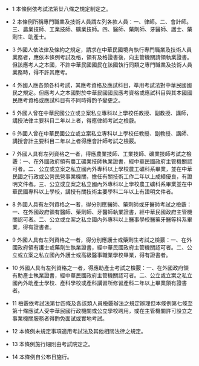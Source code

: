 * 1 本條例依考試法第廿八條之規定制定之。

* 2 本條例所稱專門職業及技術人員謂左列各款人員：一、律師。二、會計師。三、農業技師、工業技師、礦業技師。四、醫師、藥劑師、牙醫師、護士、藥劑生、助產士。

* 3 外國人依法律及條約之規定，請求在中華民國境內執行專門職業及技術人員業務者，應依本條例考試及格，領有及格證書後，向主管機關請領執業證書。但該應考人之本國，不許中華民國國民在該國執行同類之專門職業及技術人員業務時，得不許其應考。

* 4 外國人應各類各科考試，其應考資格及應試科目，準用考試法對中華民國國民之規定。但應考人之本國對於中華民國國民應考資格或應試科目與其本國國民應考資格或應試科目有不同時得酌予變更之。

* 5 外國人曾在中華民國公立或立案私立專科以上學校任教授、副教授、講師，講授法律主要科目二年以上者，得應律師考試之檢覈。

* 6 外國人曾在中華民國公立或立案私立專科以上學校任教授、副教授、講師、講授會計主要科目二年以上者得應會計師考試之檢覈。

* 7 外國人具有左列資格之一者，得應農業技師、工業技師、礦業技師考試之檢覈：一、在外國政府領有農工礦業技師執業證書，經中華民國政府主管機關認可者。二、公立或立案之私立國內外專科以上學校農工礦科系畢業，並在中華民國之行政或公營民營事業機關，擔任有關技術工作二年以上成績優良，有證明文件者。三、公立或立案之私立國內外專科以上學校農工礦科系畢業並在中華民國專科以上學校，講授有關技術主要學科二年以上有證明文件者。

* 8 外國人具有左列資格之一者，得分別應醫師、藥劑師或牙醫師考試之檢覈：一、在外國政府領有醫師、藥劑師、牙醫師執業證書，經中華民國政府主管機關認可者。二、公立或立案之私立國內外專科以上醫事學校醫藥牙醫等科系畢業，得有證書者。

* 9 外國人具有左列資格之一者，得分別應護士或藥劑生考試之檢覈：一、在外國政府領有護士或藥劑生執業證書，經中華民國政府主管機關認可者。二、公立或立案之私立國內外護士或高級醫事職業學校畢業，得有證書者。

* 10 外國人具有左列資格之一者，得應助產士考試之檢覈：一、在外國政府領有助產士執業證書，經中華民國政府主管機關認可者。二、公立或立案之私立國內外助產士學校、產科學校或產科講習所修習產科二年以上畢業領有證書者。

* 11 檢覈依考試法第廿四條及各該類人員檢覈辦法之規定辦理但本條例第七條至第十條應試人受中華民國行政機關或公立學校聘用，或在主管機關許可設立之事業機關服務者得酌免面試或實地考試。

* 12 本條例未規定事項適用考試法及其他相關法律之規定。

* 13 本條例施行細則由考試院定之。

* 14 本條例自公布日施行。


